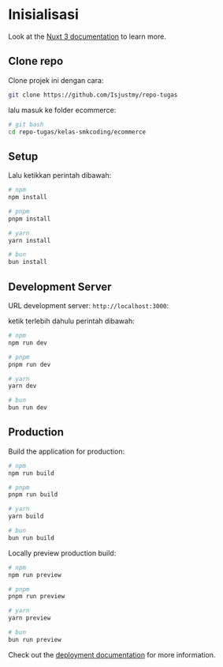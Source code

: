 # Inisialisasi

Look at the [Nuxt 3 documentation](https://nuxt.com/docs/getting-started/introduction) to learn more.


## Clone repo

Clone projek ini dengan cara:

```bash
git clone https://github.com/Isjustmy/repo-tugas
```

lalu masuk ke folder ecommerce:

```bash
# git bash
cd repo-tugas/kelas-smkcoding/ecommerce
```

## Setup

Lalu ketikkan perintah dibawah:

```bash
# npm
npm install

# pnpm
pnpm install

# yarn
yarn install

# bun
bun install
```

## Development Server

URL development server: `http://localhost:3000`:

ketik terlebih dahulu perintah dibawah:

```bash
# npm
npm run dev

# pnpm
pnpm run dev

# yarn
yarn dev

# bun
bun run dev
```

## Production

Build the application for production:

```bash
# npm
npm run build

# pnpm
pnpm run build

# yarn
yarn build

# bun
bun run build
```

Locally preview production build:

```bash
# npm
npm run preview

# pnpm
pnpm run preview

# yarn
yarn preview

# bun
bun run preview
```

Check out the [deployment documentation](https://nuxt.com/docs/getting-started/deployment) for more information.
